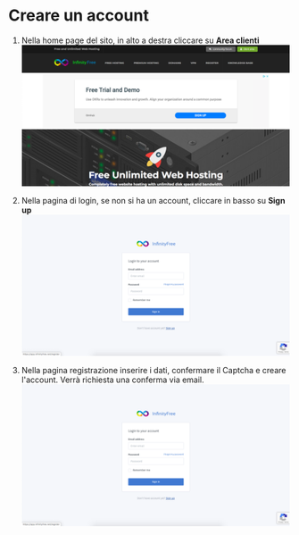 # Creare un account

1. Nella home page del sito, in alto a destra cliccare su **Area clienti**
![screenshot](../../images/infinityfree/infinityfree-01.png "Inifinityfree: home page")

2. Nella pagina di login, se non si ha un account, cliccare in basso su **Sign up**
![screenshot](../../images/infinityfree/infinityfree-02.png "Inifinityfree: login")

3. Nella pagina registrazione inserire i dati, confermare il Captcha e creare l'account.
Verrà richiesta una conferma via email.
![screenshot](../../images/infinityfree/infinityfree-02.png "Inifinityfree: creare account")
